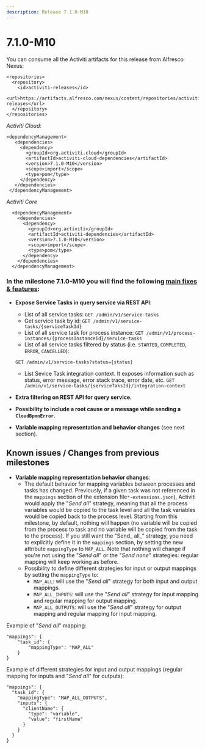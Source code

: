 ```yaml
---
description: Release 7.1.0-M10
---
```


# 7.1.0-M10

You can consume all the Activiti artifacts for this release from Alfresco Nexus:

```markup
<repositories>
  <repository>
    <id>activiti-releases</id>
    <url>https://artifacts.alfresco.com/nexus/content/repositories/activiti-releases</url>
  </repository>
</repositories>
```

_Activiti Cloud:_

```markup
<dependencyManagement>
   <dependencies>
     <dependency>
       <groupId>org.activiti.cloud</groupId>
       <artifactId>activiti-cloud-dependencies</artifactId>
       <version>7.1.0-M10</version>
       <scope>import</scope>
       <type>pom</type>
     </dependency>
   </dependencies>
 </dependencyManagement>
```

_Activiti Core_

```markup
  <dependencyManagement>
    <dependencies>
      <dependency>
        <groupId>org.activiti</groupId>
        <artifactId>activiti-dependencies</artifactId>
        <version>7.1.0-M10</version>
        <scope>import</scope>
        <type>pom</type>
      </dependency>
    </dependencies>
  </dependencyManagement>
```

### In the milestone 7.1.0-M10 you will find the following [main fixes & features](https://github.com/Activiti/Activiti/milestone/34?closed=1):

*   **Expose Service Tasks in query service via REST API**:

    * List of all service tasks: `GET /admin/v1/service-tasks`
    * Get service task by id: `GET /admin/v1/service-tasks/{serviceTaskId}`
    * List of all service task for process instance: `GET /admin/v1/process-instances/{processInstanceId}/service-tasks`
    * List of all service tasks filtered by status (i.e. `STARTED`, `COMPLETED`, `ERROR`, `CANCELLED`):

    `GET /admin/v1/service-tasks?status={status}`

    * List Sevice Task integration context. It exposes information such as status, error message, error stack trace, error date, etc. `GET /admin/v1/service-tasks/{serviceTaksId}/integration-context`
* **Extra filtering on REST API for query service.**
* **Possibility to include a root cause or a message while sending a `CloudBpmnError`**.
* **Variable mapping representation and behavior changes** (see next section).

## Known issues / Changes from previous milestones

* **Variable mapping representation behavior changes**:
  * The default behavior for mapping variables between processes and tasks has changed. Previously, if a given task was not referenced in the `mappings` section of the extension file`*-extensions.json`),  Activiti would apply the "_Send all_" strategy, meaning that all the process variables would be copied to the task level and all the task variables would be copied back to the process level. Starting from this milestone, by default, nothing will happen (no variable will be copied from the process to task and no variable will be copied from the task to the process). If you still want the "Send_ all_" strategy, you need to explicitly define it in the `mappings` section, by setting the new attribute `mappingType` to `MAP_ALL`. Note that nothing will change if you're not using the "_Send all_" or the "_Send none_" strategies: regular mapping will keep working as before.
  * Possibility to define different strategies for input or output mappings by setting the `mappingType` to:
    * `MAP_ALL`: will use the "_Send all_" strategy for both input and output mappings.
    * `MAP_ALL_INPUTS`: will use the "_Send all_" strategy for input mapping and regular mapping for output mapping.
    * `MAP_ALL_OUTPUTS`: will use the "_Send all_" strategy for output mapping and regular mapping for input mapping.

Example of "_Send all_" mapping:

```
"mappings": {
    "task_id": {
        "mappingType": "MAP_ALL"
    }
}
```

Example of different strategies for input and output mappings (regular mapping for inputs and "_Send all_" for outputs):

```
"mappings": {
  "task_id": {
    "mappingType": "MAP_ALL_OUTPUTS",
    "inputs": {
      "clientName": {
        "type": "variable",
        "value": "firstName"
      }
    }
  }
}
```

 
